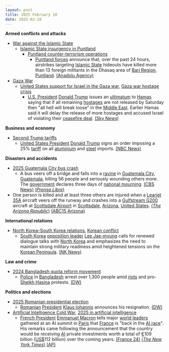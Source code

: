 ```yaml
---
layout: post
title: 2025 February 10
date: 2025-02-10
---
```



**Armed conflicts and attacks**

* [War against the Islamic State](https://en.wikipedia.org/wiki/War_against_the_Islamic_State "War against the Islamic State")
  + [Islamic State insurgency in Puntland](https://en.wikipedia.org/wiki/Islamic_State_insurgency_in_Puntland "Islamic State insurgency in Puntland")
    - [Puntland counter-terrorism operations](https://en.wikipedia.org/wiki/Puntland_counter-terrorism_operations "Puntland counter-terrorism operations")
      * [Puntland forces](https://en.wikipedia.org/wiki/Puntland_Dervish_Force "Puntland Dervish Force") announce that, over the past 24 hours, airstrikes targeting [Islamic State](https://en.wikipedia.org/wiki/Islamic_State_%E2%80%93_Somalia_Province "Islamic State – Somalia Province") hideouts have killed more than 13 foreign militants in the Dhasaq area of [Bari Region](https://en.wikipedia.org/wiki/Bari_Region "Bari Region"), [Puntland](https://en.wikipedia.org/wiki/Puntland "Puntland"). [(Anadolu Agency)](http://v.aa.com.tr/3477680)
* [Gaza War](https://en.wikipedia.org/wiki/Gaza_War "Gaza War")
  + [United States support for Israel in the Gaza war](https://en.wikipedia.org/wiki/United_States_support_for_Israel_in_the_Gaza_war "United States support for Israel in the Gaza war"), [Gaza war hostage crisis](https://en.wikipedia.org/wiki/Gaza_war_hostage_crisis "Gaza war hostage crisis")
    - [U.S. President](https://en.wikipedia.org/wiki/President_of_the_United_States "President of the United States") [Donald Trump](https://en.wikipedia.org/wiki/Donald_Trump "Donald Trump") issues an [ultimatum](https://en.wikipedia.org/wiki/Ultimatum "Ultimatum") to [Hamas](https://en.wikipedia.org/wiki/Hamas "Hamas") saying that if all remaining [hostages](https://en.wikipedia.org/wiki/Hostage "Hostage") are not released by Saturday then "all hell will break loose" in the [Middle East](https://en.wikipedia.org/wiki/Middle_East "Middle East"). Earlier Hamas said it will delay the release of more hostages and accused Israel of violating their [ceasefire deal](https://en.wikipedia.org/wiki/2025_Gaza_war_ceasefire "2025 Gaza war ceasefire"). [(Sky News)](https://news.sky.com/story/trump-issues-gaza-ceasefire-ultimatum-to-hamas-as-he-warns-all-hell-is-going-to-break-out-if-hostages-not-returned-13306938)

**Business and economy**

* [Second Trump tariffs](https://en.wikipedia.org/wiki/Second_Trump_tariffs "Second Trump tariffs")
  + [United States President](https://en.wikipedia.org/wiki/President_of_the_United_States "President of the United States") [Donald Trump](https://en.wikipedia.org/wiki/Donald_Trump "Donald Trump") signs an order imposing a 25% [tariff](https://en.wikipedia.org/wiki/Tariff "Tariff") on all [aluminium](https://en.wikipedia.org/wiki/Aluminium "Aluminium") and [steel](https://en.wikipedia.org/wiki/Steel "Steel") imports. [(NBC News)](https://www.nbcnews.com/politics/donald-trump/trump-signs-order-imposing-25-steel-aluminum-tariffs-rcna191573)

**Disasters and accidents**

* [2025 Guatemala City bus crash](https://en.wikipedia.org/wiki/2025_Guatemala_City_bus_crash "2025 Guatemala City bus crash")
  + A bus veers off a bridge and falls into a [ravine](https://en.wikipedia.org/wiki/Ravine "Ravine") in [Guatemala City](https://en.wikipedia.org/wiki/Guatemala_City "Guatemala City"), [Guatemala](https://en.wikipedia.org/wiki/Guatemala "Guatemala"), killing 56 people and seriously wounding others more. The [government](https://en.wikipedia.org/wiki/Government_of_Guatemala "Government of Guatemala") declares three days of [national mourning](https://en.wikipedia.org/wiki/National_day_of_mourning "National day of mourning"). [(CBS News)](https://www.cbsnews.com/amp/news/puente-belice-guatemala-deadly-bus-crash/) [(*Prensa Libre*)](https://www.prensalibre.com/guatemala/politica/que-significa-luto-nacional-en-guatemala-la-medida-que-decreto-bernardo-arevalo-por-el-accidente-de-bus-que-dejo-54-fallecidos/)
* One person is killed and at least three others are injured when a [Learjet 35A](https://en.wikipedia.org/wiki/Learjet_35A "Learjet 35A") aircraft veers off the runway and crashes into a [Gulfstream G200](https://en.wikipedia.org/wiki/Gulfstream_G200 "Gulfstream G200") aircraft at [Scottsdale Airport](https://en.wikipedia.org/wiki/Scottsdale_Airport "Scottsdale Airport") in [Scottsdale](https://en.wikipedia.org/wiki/Scottsdale%2C_Arizona "Scottsdale, Arizona"), [Arizona](https://en.wikipedia.org/wiki/Arizona "Arizona"), [United States](https://en.wikipedia.org/wiki/United_States "United States"). [(*The Arizona Republic*)](https://www.azcentral.com/story/news/local/scottsdale/2025/02/10/scottsdale-airport-plane-crash-1-person-dead/78394732007/) [(ABC15 Arizona)](https://www.abc15.com/news/region-northeast-valley/scottsdale/scottsdale-airport-runway-closed-after-plane-crash-injuries-unclear)

**International relations**

* [North Korea–South Korea relations](https://en.wikipedia.org/wiki/North_Korea%E2%80%93South_Korea_relations "North Korea–South Korea relations"), [Korean conflict](https://en.wikipedia.org/wiki/Korean_conflict "Korean conflict")
  + [South Korea](https://en.wikipedia.org/wiki/South_Korea "South Korea") [opposition leader](https://en.wikipedia.org/wiki/Democratic_Party_%28South_Korea%2C_2015%29 "Democratic Party (South Korea, 2015)") [Lee Jae-myung](https://en.wikipedia.org/wiki/Lee_Jae-myung "Lee Jae-myung") calls for renewed dialogue talks with [North Korea](https://en.wikipedia.org/wiki/North_Korea "North Korea") and emphasizes the need to maintain strong military readiness amid heightened tensions on the [Korean Peninsula](https://en.wikipedia.org/wiki/Korean_Peninsula "Korean Peninsula"). [(NK News)](https://www.nknews.org/2025/02/south-koreas-opposition-leader-calls-for-renewed-dialogue-with-north-korea/)

**Law and crime**

* [2024 Bangladesh quota reform movement](https://en.wikipedia.org/wiki/2024_Bangladesh_quota_reform_movement "2024 Bangladesh quota reform movement")
  + [Police](https://en.wikipedia.org/wiki/Bangladesh_Police "Bangladesh Police") in [Bangladesh](https://en.wikipedia.org/wiki/Bangladesh "Bangladesh") arrest over 1,300 people amid [riots](https://en.wikipedia.org/wiki/Riot "Riot") and pro-[Sheikh Hasina](https://en.wikipedia.org/wiki/Sheikh_Hasina "Sheikh Hasina") protests. [(DW)](https://www.dw.com/en/bangladesh-arrests-1300-in-crackdown-on-pro-hasina-protests/a-71559468)

**Politics and elections**

* [2025 Romanian presidential election](https://en.wikipedia.org/wiki/2025_Romanian_presidential_election "2025 Romanian presidential election")
  + [Romanian](https://en.wikipedia.org/wiki/Romania "Romania") [President](https://en.wikipedia.org/wiki/President_of_Romania "President of Romania") [Klaus Iohannis](https://en.wikipedia.org/wiki/Klaus_Iohannis "Klaus Iohannis") announces his resignation. [(DW)](https://www.dw.com/en/romania-president-resigns-amid-populist-pressure/a-71563212)
* [Artificial Intelligence Cold War](https://en.wikipedia.org/wiki/Artificial_Intelligence_Cold_War "Artificial Intelligence Cold War"), [2025 in artificial intelligence](https://en.wikipedia.org/wiki/2025_in_artificial_intelligence "2025 in artificial intelligence")
  + [French President](https://en.wikipedia.org/wiki/President_of_France "President of France") [Emmanuel Macron](https://en.wikipedia.org/wiki/Emmanuel_Macron "Emmanuel Macron") tells major [world leaders](https://en.wikipedia.org/wiki/List_of_current_heads_of_state_and_government "List of current heads of state and government") gathered at an AI summit in [Paris](https://en.wikipedia.org/wiki/Paris "Paris") that [France](https://en.wikipedia.org/wiki/France "France") is "back in the [AI race](https://en.wikipedia.org/wiki/Artificial_intelligence_arms_race "Artificial intelligence arms race")". His remarks came following the announcement that the country would be receiving [AI](https://en.wikipedia.org/wiki/Artificial_intelligence "Artificial intelligence") private investments worth a total of [€](https://en.wikipedia.org/wiki/Euro "Euro")109 billion ([US$](https://en.wikipedia.org/wiki/US_dollars "US dollars")112 billion) over the coming years. [(France 24)](https://www.france24.com/en/france/20250210-live-macron-speaks-on-the-future-of-ai-at-global-summit-in-paris) [(*The New York Times*)](https://www.nytimes.com/2025/02/10/business/ai-summit-paris.html) [(AP)](https://apnews.com/article/artificial-intelligence-france-ai-trump-deepseek-86109ba21f9e3ccc744f23cc74ff8a17)
